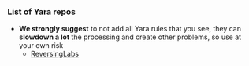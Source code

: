 ### List of Yara repos

* __We strongly suggest__ to not add all Yara rules that you see, they can __slowdown a lot__ the processing and create other problems, so use at your own risk
  * [ReversingLabs](https://github.com/reversinglabs/reversinglabs-yara-rules/tree/develop/yara)
